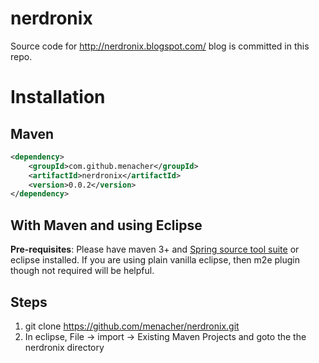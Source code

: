 nerdronix
=========

Source code for http://nerdronix.blogspot.com/ blog is committed in this repo.    

Installation
============
Maven
-----
```xml
<dependency>
    <groupId>com.github.menacher</groupId>
    <artifactId>nerdronix</artifactId>
    <version>0.0.2</version>
</dependency>
```

With Maven and using Eclipse
----------------------------
**Pre-requisites**: Please have maven 3+ and [Spring source tool suite](http://www.springsource.com/developer/sts "STS") or eclipse installed. If you are using plain vanilla eclipse, then m2e plugin though not required will be helpful.    

Steps
-----
1.  git clone https://github.com/menacher/nerdronix.git
2.  In eclipse, File -> import -> Existing Maven Projects and goto the the nerdronix directory

